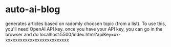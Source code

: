 # auto-ai-blog
generates articles based on radomly choosen topic (from a list).
To use this, you'll need OpenAI API key. 
once you have your API key, you can go in the browser and do localhost:5500/index.html?apiKey=xx-xxxxxxxxxxxxxxxxxxxxxxxxxx
